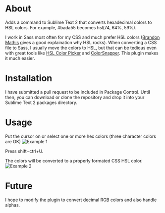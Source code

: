 # About
Adds a command to Sublime Text 2 that converts hexadecimal colors to HSL colors. For example, #bada55 becomes hsl(74, 64%, 59%).

I work in Sass most often for my CSS and much prefer HSL colors ([Brandon Mathis](http://brandonmathis.com/blog/2011/03/02/hslpicker.com-released/) gives a good explaination why HSL rocks). When converting a CSS file to Sass, I usually move the colors to HSL, but that can be tedious even with great tools like [HSL Color Picker](http://hslpicker.com/) and [ColorSnapper](http://colorsnapper.com/). This plugin makes it much easier.

# Installation
I have submitted a pull request to be included in Package Control. Until then, you can download or clone the repository and drop it into your Sublime Text 2 packages directory.

# Usage
Put the cursor on or select one or more hex colors (three character colors are OK)
![Example 1](https://github.com/atadams/Hex-to-HSL-Color/raw/master/ex1.png)

Press shift+ctrl+U.

The colors will be converted to a properly formated CSS HSL color.
![Example 2](https://github.com/atadams/Hex-to-HSL-Color/raw/master/ex2.png)

# Future
I hope to modify the plugin to convert decimal RGB colors and also handle alphas.